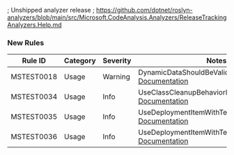 ﻿; Unshipped analyzer release
; https://github.com/dotnet/roslyn-analyzers/blob/main/src/Microsoft.CodeAnalysis.Analyzers/ReleaseTrackingAnalyzers.Help.md
### New Rules

Rule ID | Category | Severity | Notes
--------|----------|----------|-------
MSTEST0018 | Usage | Warning | DynamicDataShouldBeValidAnalyzer, [Documentation](https://learn.microsoft.com/dotnet/core/testing/mstest-analyzers/mstest0018)
MSTEST0034 | Usage | Info | UseClassCleanupBehaviorEndOfClassAnalyzer, [Documentation](https://learn.microsoft.com/dotnet/core/testing/mstest-analyzers/mstest0034)
MSTEST0035 | Usage | Info | UseDeploymentItemWithTestClassAnalyzer, [Documentation](https://learn.microsoft.com/dotnet/core/testing/mstest-analyzers/mstest0035)
MSTEST0036 | Usage | Info | UseDeploymentItemWithTestMethodAnalyzer, [Documentation](https://learn.microsoft.com/dotnet/core/testing/mstest-analyzers/mstest0036)

